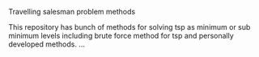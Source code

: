 Travelling salesman problem methods

This repository has bunch of methods for solving tsp as minimum or sub minimum levels
including brute force method for tsp and personally developed methods.
...
